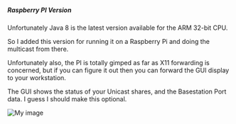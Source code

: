 ##### Raspberry PI Version
Unfortunately Java 8 is the latest version available for the ARM 32-bit CPU.

So I added this version for running it on a Raspberry Pi and doing the multicast from there.

Unfortunately also, the PI is totally gimped as far as X11 forwarding is concerned, but if you can figure it out
then you can forward the GUI display to your workstation.

The GUI shows the status of your Unicast shares, and the Basestation Port data. I guess I should make this optional.

![My image](https://raw.githubusercontent.com/srsampson/ADSNet/master/sample.png)
